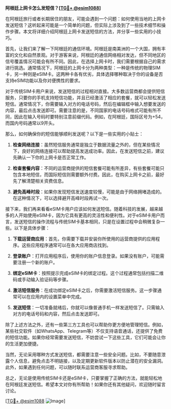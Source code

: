 **阿根廷上网卡怎么发短信？[[TG💪+ @esim1088](https://t.me/s/esim1088)]**

在阿根廷旅行或者长期居住的朋友，可能会遇到一个问题：如何使用当地的上网卡发送短信？这听起来可能是一个简单的问题，但实际上涉及到了一些技术细节和操作步骤。本文将详细介绍阿根廷上网卡发送短信的方法，并分享一些实用的小技巧。

首先，让我们来了解一下阿根廷的通信环境。阿根廷是南美洲的一个大国，拥有丰富的文化和自然景观。对于游客来说，阿根廷的通信网络相对发达，但不同地区的信号覆盖情况可能会有所不同。因此，在选择上网卡时，我们需要根据自己的需求进行挑选。通常情况下，阿根廷的上网卡分为两种类型：一种是传统的物理SIM卡，另一种则是eSIM卡。这两种卡各有优劣，具体选择哪种取决于你的设备是否支持eSIM功能以及你对便携性的要求。

对于传统SIM卡用户来说，发送短信的过程相对直接。大多数运营商都会提供短信服务，只要你的手机支持短信功能，并且已经激活了相应的套餐，就可以轻松发送短信。通常情况下，你需要输入对方的电话号码，然后在编辑框中输入想要发送的内容，最后点击发送即可。需要注意的是，不同国家的电话号码格式可能有所不同，因此在输入号码时要特别注意前缀代码。例如，在阿根廷，国际区号为+54，而国内号码通常以9开头。

那么，如何确保你的短信能够顺利发送呢？以下是一些实用的小贴士：

1. **检查网络连接**：虽然短信服务通常是独立于数据流量之外的，但在某些情况下，良好的网络连接可以帮助提高发送成功率。因此，在发送短信之前，建议先确认一下你的上网卡是否正常工作。

2. **检查套餐内容**：不同的运营商提供的短信套餐可能有所差异，有些套餐可能只包含本地短信，而国际短信则需要额外付费。因此，在购买上网卡之前，最好先了解清楚相关资费信息。

3. **避免高峰时段**：如果你发现短信发送速度较慢，可能是由于网络拥堵造成的。在这种情况下，可以选择避开高峰时段再试一次。

接下来，我们再来看看eSIM卡用户应该如何发送短信。随着科技的发展，越来越多的人开始使用eSIM卡，因为它具有更高的灵活性和便利性。对于eSIM卡用户而言，发送短信的操作流程与传统SIM卡基本相同，只是在设置过程中会稍微复杂一些。以下是具体步骤：

1. **下载运营商应用**：首先，你需要下载并安装你所使用的运营商提供的应用程序。这些应用程序通常可以在各大应用商店找到。

2. **登录账户**：打开应用程序后，使用你的账户信息登录。如果没有账户，可能需要注册一个新的账户。

3. **绑定eSIM卡**：按照提示完成eSIM卡的绑定过程。这个过程通常包括扫描二维码或手动输入验证码等步骤。

4. **激活短信服务**：在成功绑定eSIM卡之后，你需要激活短信服务。这一步骤通常可以在应用内的设置菜单中完成。

5. **发送短信**：一切准备就绪后，你就可以像普通手机一样发送短信了。只需输入对方的电话号码和内容，然后点击发送即可。

除了上述方法之外，还有一些第三方工具也可以帮助你更方便地管理短信。例如，某些社交软件（如WhatsApp、Telegram等）不仅支持语音通话，还提供了免费的短信功能。如果你经常需要发送短信，不妨尝试一下这些工具，它们可能会让你的生活更加便捷。

当然，无论采用哪种方式发送短信，都需要注意一些安全问题。比如，不要随意泄露个人信息，避免点击不明链接，以及定期更新软件版本以防止潜在的安全漏洞。此外，如果遇到任何问题，可以随时联系运营商客服寻求帮助。

总之，无论是使用传统SIM卡还是eSIM卡，只要掌握了正确的方法，就能轻松地在阿根廷发送短信。希望本文对你有所帮助！如果你还有其他疑问，欢迎随时留言讨论。

[[TG💪+ @esim1088](https://t.me/s/esim1088) ![Image](https://i.postimg.cc/4NQfJmqS/Snipaste-2025-05-13-00-14-12.png)]